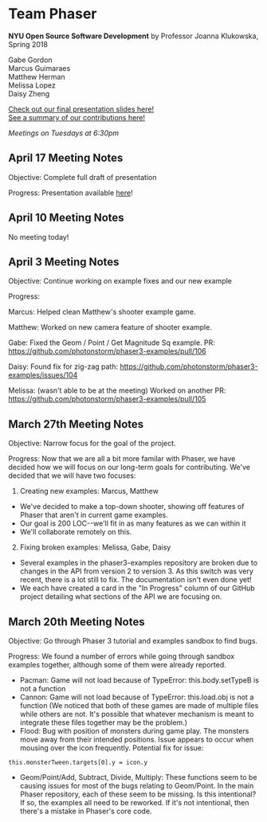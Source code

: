 # Team Phaser
**NYU Open Source Software Development** by Professor Joanna Klukowska, Spring 2018   
  
Gabe Gordon  
Marcus Guimaraes  
Matthew Herman  
Melissa Lopez  
Daisy Zheng  

[Check out our final presentation slides here!](https://docs.google.com/presentation/d/1RvqHb_Uuuika4nDF1sxnTS19hqrcL5O-_VVcLwX8I2s/edit?usp=sharing)  
[See a summary of our contributions here!](https://github.com/nyu-ossd-s18/phaser-coord/blob/master/summary.md)  

_Meetings on Tuesdays at 6:30pm_

## April 17 Meeting Notes
Objective: Complete full draft of presentation

Progress: Presentation available [here](https://docs.google.com/presentation/d/1RvqHb_Uuuika4nDF1sxnTS19hqrcL5O-_VVcLwX8I2s/edit?usp=sharing)!

## April 10 Meeting Notes
No meeting today! 

## April 3 Meeting Notes
Objective: Continue working on example fixes and our new example

Progress:

Marcus: 
Helped clean Matthew's shooter example game.

Matthew:
Worked on new camera feature of shooter example.

Gabe: Fixed the Geom / Point / Get Magnitude Sq example. PR: https://github.com/photonstorm/phaser3-examples/pull/106

Daisy: Found fix for zig-zag path: https://github.com/photonstorm/phaser3-examples/issues/104

Melissa: (wasn't able to be at the meeting) Worked on another PR: https://github.com/photonstorm/phaser3-examples/pull/105

## March 27th Meeting Notes 
Objective: Narrow focus for the goal of the project.

Progress: Now that we are all a bit more familar with Phaser, we have decided how we will focus on our long-term goals for contributing. We've decided that we will have two focuses:

1. Creating new examples: Marcus, Matthew
- We've decided to make a top-down shooter, showing off features of Phaser that aren't in current game examples.
- Our goal is 200 LOC--we'll fit in as many features as we can within it
- We'll collaborate remotely on this.
2. Fixing broken examples: Melissa, Gabe, Daisy
- Several examples in the phaser3-examples repository are broken due to changes in the API from version 2 to version 3. As this switch was very recent, there is a lot still to fix. The documentation isn't even done yet! 
- We each have created a card in the "In Progress" column of our GitHub project detailing what sections of the API we are focusing on.

## March 20th Meeting Notes  
Objective: Go through Phaser 3 tutorial and examples sandbox to find bugs.

Progress:
We found a number of errors while going through sandbox examples together, although some of them were already reported. 

- Pacman: Game will not load because of TypeError: this.body.setTypeB is not a function
- Cannon: Game will not load because of TypeError: this.load.obj is not a function
(We noticed that both of these games are made of multiple files while others are not. It's possible that whatever mechanism is meant to integrate these files together may be the problem.)
- Flood: Bug with position of monsters during game play. The monsters move away from their intended positions. Issue appears to occur when mousing over the icon frequently.
Potential fix for issue: 
```
this.monsterTween.targets[0].y = icon.y
```
- Geom/Point/Add, Subtract, Divide, Multiply: These functions seem to be causing issues for most of the bugs relating to Geom/Point. In the main Phaser repository, each of these seem to be missing. Is this intentional? If so, the examples all need to be reworked. If it's not intentional, then there's a mistake in Phaser's core code.


